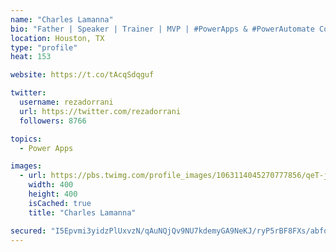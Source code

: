 ```yaml
---
name: "Charles Lamanna"
bio: "Father | Speaker | Trainer | MVP | #PowerApps & #PowerAutomate Community Super User | YouTuber Right-pointing triangle http://youtube.com/c/rezadorrani | Learn - Share - Clockwise rightwards and leftwards open circle arrows"
location: Houston, TX
type: "profile"
heat: 153

website: https://t.co/tAcqSdqguf

twitter:
  username: rezadorrani
  url: https://twitter.com/rezadorrani
  followers: 8766

topics:
  - Power Apps

images:
  - url: https://pbs.twimg.com/profile_images/1063114045270777856/qeT-jpWr_400x400.jpg
    width: 400
    height: 400
    isCached: true
    title: "Charles Lamanna"

secured: "I5Epvmi3yidzPlUxvzN/qAuNQjQv9NU7kdemyGA9NeKJ/ryP5rBF8FXs/abfqO3sXZylQXxM4+QKn+LKSarjeu3Xzygwk95ItuvpyMVqSrtKBjxbtb6oD3qLxzP8T4LFaibDjdcesbEWj/6aACkmDIcVlnplCXqew+RBC/nXvnlyhdWi/TvQy/zPJz7XjQnj7MU5INImk7x4SKCOZpXh036RtgD9OS/ZgV+wAmw55AYFwGpK7zojjXqJ/M73jI3ZIU3mcd1dE9/zLEDIxWSKAyM8p4s/6sTpSNWKrknNjEcFQ9CiGJTEfdM/8520Mbn6zPE5c1sFO8woTWCQZFxKyY5w3n3tIM0oY4TphvzhGw9EtajRMjUoLhEbbLL9TcLUTQ0Zycm9E2oS05L6nv8fjIJ1b54dO6itEdFtHHpGGsA=;DIqSFZqoVfRSClVwwI4L+Q=="
---
```



